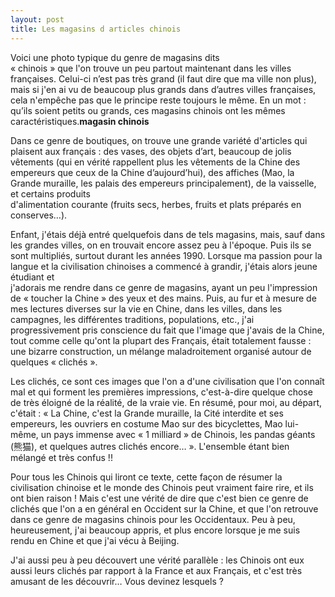 ```yaml
---
layout: post
title: Les magasins d articles chinois
---
```


<p>Voici une photo typique du genre de magasins dits<br />« chinois » que l&#39;on trouve un peu partout maintenant dans les villes françaises. Celui-ci n’est pas très grand (il faut dire que ma ville non plus), mais si j&#39;en ai vu de beaucoup plus grands dans d’autres villes françaises, cela n&#39;empêche pas que le principe reste toujours le même. En un mot : qu’ils soient petits ou grands, ces magasins chinois ont les mêmes caractéristiques.<a href="/node/143"></a><strong>magasin chinois</strong></p>
<p>Dans ce genre de boutiques, on trouve une grande variété d&#39;articles qui plaisent aux français : des vases, des objets d’art, beaucoup de jolis vêtements (qui en vérité rappellent plus les vêtements de la Chine des empereurs que ceux de la Chine d’aujourd’hui), des affiches (Mao, la Grande muraille, les palais des empereurs principalement), de la vaisselle, et certains produits<br />d&#39;alimentation courante (fruits secs, herbes, fruits et plats préparés en conserves…). </p>
<p>Enfant, j&#39;étais déjà entré quelquefois dans de tels magasins, mais, sauf dans les grandes villes, on en trouvait encore assez peu à l&#39;époque. Puis ils se sont multipliés, surtout durant les années 1990. Lorsque ma passion pour la langue et la civilisation chinoises a commencé à grandir, j&#39;étais alors jeune étudiant et<br />j&#39;adorais me rendre dans ce genre de magasins, ayant un peu l&#39;impression de « toucher la Chine » des yeux et des mains. Puis, au fur et à mesure de mes lectures diverses sur la vie en Chine, dans les villes, dans les campagnes, les différentes traditions, populations, etc., j&#39;ai progressivement pris conscience du fait que l&#39;image que j&#39;avais de la Chine, tout comme celle qu&#39;ont la plupart des Français, était totalement fausse : une bizarre construction, un mélange maladroitement organisé autour de quelques « clichés ». </p>
<p>Les clichés, ce sont ces images que l&#39;on a d&#39;une civilisation que l&#39;on connaît mal et qui forment les premières impressions, c&#39;est-à-dire quelque chose de très éloigné de la réalité, de la vraie vie. En résumé, pour moi,  au départ, c&#39;était : « La Chine, c&#39;est la Grande muraille, la Cité interdite et ses empereurs, les ouvriers en costume Mao sur des bicyclettes, Mao lui-même, un pays immense avec « 1 milliard » de Chinois, les pandas géants (熊猫), et quelques autres clichés encore… ». L&#39;ensemble étant bien mélangé et très confus !! </p>
<p>Pour tous les Chinois qui liront ce texte, cette façon de résumer la civilisation chinoise et le monde des Chinois peut vraiment faire rire, et ils ont bien raison ! Mais c&#39;est une vérité de dire que c&#39;est bien ce genre de clichés que l&#39;on a en général en Occident sur la Chine, et que l&#39;on retrouve dans ce genre de magasins chinois pour les Occidentaux. Peu à peu, heureusement, j&#39;ai beaucoup appris, et plus encore lorsque je me suis rendu en Chine et que j&#39;ai vécu à Beijing.</p>
<p>J&#39;ai aussi peu à peu découvert une vérité parallèle : les Chinois ont eux aussi leurs clichés par rapport à la France et aux Français, et c&#39;est très amusant de les découvrir… Vous devinez lesquels ?</p>
